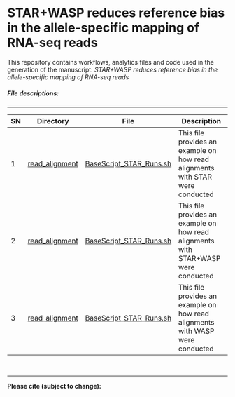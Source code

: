 # STAR+WASP reduces reference bias in the allele-specific mapping of RNA-seq reads
This repository contains workflows, analytics files and code used in the generation of the manuscript: *STAR+WASP reduces reference bias in the allele-specific mapping of RNA-seq reads*  
<!--- &nbsp; --->
##### File descriptions:
-------------------------

| **SN** | **Directory** | **File**   | **Description** |
|----------------|------------|------------|------------|
|1|[read_alignment](https://github.com/rasiimwe/STAR-WASP-reduces-reference-bias-in-the-allele-specific-mapping-of-RNA-seq-reads/tree/main/read_alignment)|[BaseScript_STAR_Runs.sh](https://github.com/rasiimwe/STAR-WASP-reduces-reference-bias-in-the-allele-specific-mapping-of-RNA-seq-reads/blob/main/read_alignment/BaseScript_STAR_Runs.sh)|This file provides an example on how read alignments with STAR were conducted|
|2|[read_alignment](https://github.com/rasiimwe/STAR-WASP-reduces-reference-bias-in-the-allele-specific-mapping-of-RNA-seq-reads/tree/main/read_alignment)|[BaseScript_STAR_Runs.sh](https://github.com/rasiimwe/STAR-WASP-reduces-reference-bias-in-the-allele-specific-mapping-of-RNA-seq-reads/blob/main/read_alignment/BaseScript_STAR_WASP_Runs.sh)|This file provides an example on how read alignments with STAR+WASP were conducted|
|3|[read_alignment](https://github.com/rasiimwe/STAR-WASP-reduces-reference-bias-in-the-allele-specific-mapping-of-RNA-seq-reads/tree/main/read_alignment)|[BaseScript_STAR_Runs.sh](https://github.com/rasiimwe/STAR-WASP-reduces-reference-bias-in-the-allele-specific-mapping-of-RNA-seq-reads/blob/main/read_alignment/BaseScript_WASP_Runs.sh)|This file provides an example on how read alignments with WASP were conducted|



<!--- --->

&nbsp;
&nbsp;

-------------------------
**Please cite (subject to change):**
